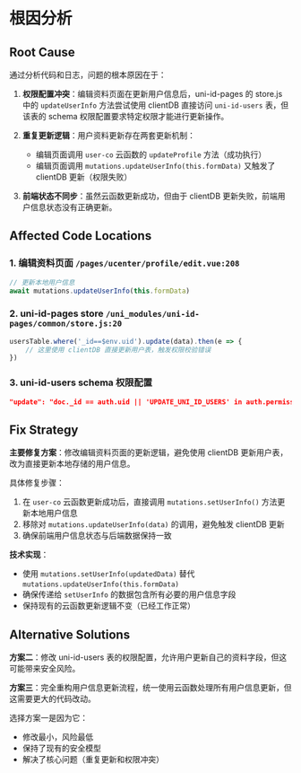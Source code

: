# 根因分析

## Root Cause
通过分析代码和日志，问题的根本原因在于：

1. **权限配置冲突**：编辑资料页面在更新用户信息后，uni-id-pages 的 store.js 中的 `updateUserInfo` 方法尝试使用 clientDB 直接访问 `uni-id-users` 表，但该表的 schema 权限配置要求特定权限才能进行更新操作。

2. **重复更新逻辑**：用户资料更新存在两套更新机制：
   - 编辑页面调用 `user-co` 云函数的 `updateProfile` 方法（成功执行）
   - 编辑页面调用 `mutations.updateUserInfo(this.formData)` 又触发了 clientDB 更新（权限失败）

3. **前端状态不同步**：虽然云函数更新成功，但由于 clientDB 更新失败，前端用户信息状态没有正确更新。

## Affected Code Locations

### 1. 编辑资料页面 `/pages/ucenter/profile/edit.vue:208`
```javascript
// 更新本地用户信息
await mutations.updateUserInfo(this.formData)
```

### 2. uni-id-pages store `/uni_modules/uni-id-pages/common/store.js:20`
```javascript
usersTable.where('_id==$env.uid').update(data).then(e => {
    // 这里使用 clientDB 直接更新用户表，触发权限校验错误
})
```

### 3. uni-id-users schema 权限配置
```json
"update": "doc._id == auth.uid || 'UPDATE_UNI_ID_USERS' in auth.permission"
```

## Fix Strategy

**主要修复方案**：修改编辑资料页面的更新逻辑，避免使用 clientDB 更新用户表，改为直接更新本地存储的用户信息。

具体修复步骤：
1. 在 `user-co` 云函数更新成功后，直接调用 `mutations.setUserInfo()` 方法更新本地用户信息
2. 移除对 `mutations.updateUserInfo(data)` 的调用，避免触发 clientDB 更新
3. 确保前端用户信息状态与后端数据保持一致

**技术实现**：
- 使用 `mutations.setUserInfo(updatedData)` 替代 `mutations.updateUserInfo(this.formData)`
- 确保传递给 `setUserInfo` 的数据包含所有必要的用户信息字段
- 保持现有的云函数更新逻辑不变（已经工作正常）

## Alternative Solutions

**方案二**：修改 uni-id-users 表的权限配置，允许用户更新自己的资料字段，但这可能带来安全风险。

**方案三**：完全重构用户信息更新流程，统一使用云函数处理所有用户信息更新，但这需要更大的代码改动。

选择方案一是因为它：
- 修改最小，风险最低
- 保持了现有的安全模型
- 解决了核心问题（重复更新和权限冲突）